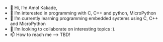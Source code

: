 - 👋 Hi, I’m Amol Kakade, 
- 👀 I’m interested in programming with C, C++ and python, MicroPython
- 🌱 I’m currently learning programming embedded systems using C, C++ and MicroPython
- 💞️ I’m looking to collaborate on interesting topics :).
- 📫 How to reach me --> TBD!


<!---
AmolKakade2019/AmolKakade2019 is a ✨ special ✨ repository because its `README.md` (this file) appears on your GitHub profile.
You can click the Preview link to take a look at your changes.
--->
